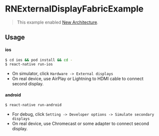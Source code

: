 # RNExternalDisplayFabricExample

> This example enabled [New Architecture](https://reactnative.dev/docs/the-new-architecture/why).

## Usage

#### ios

```bash
$ cd ios && pod install && cd -
$ react-native run-ios
```

- On simulator, click `Hardware -> External displays`
- On real device, use AirPlay or Lightning to HDMI cable to connect second display.

#### android

```bash
$ react-native run-android
```

- For debug, click `Setting -> Developer options -> Simulate secondary displays`
- On real device, use Chromecast or some adapter to connect second display.

